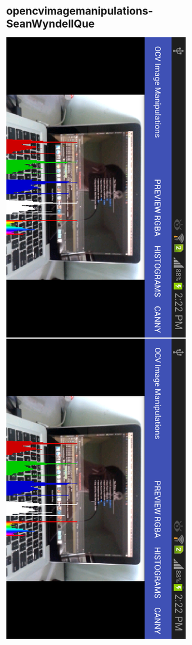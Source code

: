 # opencvimagemanipulations-SeanWyndellQue

![screenshot](screenshot1.png)
![screenshot](screenshot1.png)
